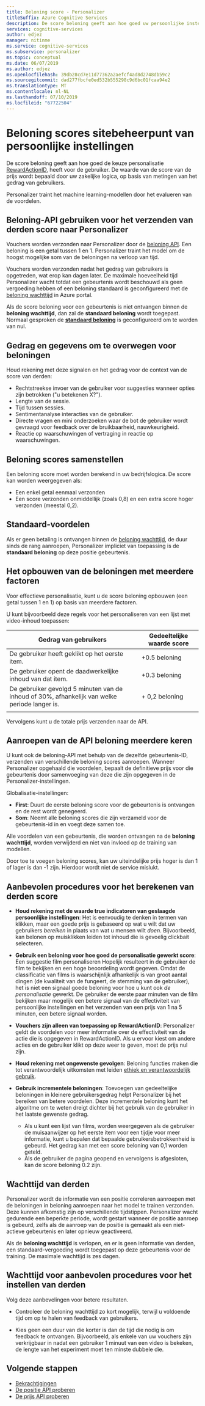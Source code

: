 ```yaml
---
title: Beloning score - Personalizer
titleSuffix: Azure Cognitive Services
description: De score beloning geeft aan hoe goed uw persoonlijke instellingen keuze, RewardActionID, heeft geleid tot voor de gebruiker. De waarde van de score van de prijs wordt bepaald door uw zakelijke logica, op basis van metingen van het gedrag van gebruikers. Personalizer traint het machine learning-modellen door het evalueren van de voordelen.
services: cognitive-services
author: edjez
manager: nitinme
ms.service: cognitive-services
ms.subservice: personalizer
ms.topic: conceptual
ms.date: 06/07/2019
ms.author: edjez
ms.openlocfilehash: 39db28cd7e11d77362a2aefcf4ad8d2748db59c2
ms.sourcegitcommit: dad277fbcfe0ed532b555298c9d6bc01fcaa94e2
ms.translationtype: MT
ms.contentlocale: nl-NL
ms.lasthandoff: 07/10/2019
ms.locfileid: "67722504"
---
```

# <a name="reward-scores-indicate-success-of-personalization"></a>Beloning scores sitebeheerpunt van persoonlijke instellingen

De score beloning geeft aan hoe goed de keuze personalisatie [RewardActionID](https://docs.microsoft.com/rest/api/cognitiveservices/personalizer/rank/rank#response), heeft voor de gebruiker. De waarde van de score van de prijs wordt bepaald door uw zakelijke logica, op basis van metingen van het gedrag van gebruikers.

Personalizer traint het machine learning-modellen door het evalueren van de voordelen. 

## <a name="use-reward-api-to-send-reward-score-to-personalizer"></a>Beloning-API gebruiken voor het verzenden van derden score naar Personalizer

Vouchers worden verzonden naar Personalizer door de [beloning API](https://docs.microsoft.com/rest/api/cognitiveservices/personalizer/events/reward). Een beloning is een getal tussen 1 en 1. Personalizer traint het model om de hoogst mogelijke som van de beloningen na verloop van tijd.

Vouchers worden verzonden nadat het gedrag van gebruikers is opgetreden, wat erop kan dagen later. De maximale hoeveelheid tijd Personalizer wacht totdat een gebeurtenis wordt beschouwd als geen vergoeding hebben of een beloning standaard is geconfigureerd met de [beloning wachttijd](#reward-wait-time) in Azure portal.

Als de score beloning voor een gebeurtenis is niet ontvangen binnen de **beloning wachttijd**, dan zal de **standaard beloning** wordt toegepast. Normaal gesproken de **[standaard beloning](how-to-settings.md#configure-reward-settings-for-the-feedback-loop-based-on-use-case)** is geconfigureerd om te worden van nul.


## <a name="behaviors-and-data-to-consider-for-rewards"></a>Gedrag en gegevens om te overwegen voor beloningen

Houd rekening met deze signalen en het gedrag voor de context van de score van derden:

* Rechtstreekse invoer van de gebruiker voor suggesties wanneer opties zijn betrokken ("u betekenen X?").
* Lengte van de sessie.
* Tijd tussen sessies.
* Sentimentanalyse interacties van de gebruiker.
* Directe vragen en mini onderzoeken waar de bot de gebruiker wordt gevraagd voor feedback over de bruikbaarheid, nauwkeurigheid.
* Reactie op waarschuwingen of vertraging in reactie op waarschuwingen.

## <a name="composing-reward-scores"></a>Beloning scores samenstellen

Een beloning score moet worden berekend in uw bedrijfslogica. De score kan worden weergegeven als:

* Een enkel getal eenmaal verzonden 
* Een score verzonden onmiddellijk (zoals 0,8) en een extra score hoger verzonden (meestal 0,2).

## <a name="default-rewards"></a>Standaard-voordelen

Als er geen betaling is ontvangen binnen de [beloning wachttijd](#reward-wait-time), de duur sinds de rang aanroepen, Personalizer impliciet van toepassing is de **standaard beloning** op deze positie gebeurtenis.

## <a name="building-up-rewards-with-multiple-factors"></a>Het opbouwen van de beloningen met meerdere factoren  

Voor effectieve personalisatie, kunt u de score beloning opbouwen (een getal tussen 1 en 1) op basis van meerdere factoren. 

U kunt bijvoorbeeld deze regels voor het personaliseren van een lijst met video-inhoud toepassen:

|Gedrag van gebruikers|Gedeeltelijke waarde score|
|--|--|
|De gebruiker heeft geklikt op het eerste item.|+0.5 beloning|
|De gebruiker opent de daadwerkelijke inhoud van dat item.|+0.3 beloning|
|De gebruiker gevolgd 5 minuten van de inhoud of 30%, afhankelijk van welke periode langer is.|\+ 0,2 beloning|
|||

Vervolgens kunt u de totale prijs verzenden naar de API.

## <a name="calling-the-reward-api-multiple-times"></a>Aanroepen van de API beloning meerdere keren

U kunt ook de beloning-API met behulp van de dezelfde gebeurtenis-ID, verzenden van verschillende beloning scores aanroepen. Wanneer Personalizer opgehaald die voordelen, bepaalt de definitieve prijs voor die gebeurtenis door samenvoeging van deze die zijn opgegeven in de Personalizer-instellingen.

Globalisatie-instellingen:

*  **First**: Duurt de eerste beloning score voor de gebeurtenis is ontvangen en de rest wordt genegeerd.
* **Som**: Neemt alle beloning scores die zijn verzameld voor de gebeurtenis-id in en voegt deze samen toe.

Alle voordelen van een gebeurtenis, die worden ontvangen na de **beloning wachttijd**, worden verwijderd en niet van invloed op de training van modellen.

Door toe te voegen beloning scores, kan uw uiteindelijke prijs hoger is dan 1 of lager is dan -1 zijn. Hierdoor wordt niet de service mislukt.

<!--
@edjez - is the number ignored if it is outside the acceptable range?
-->

## <a name="best-practices-for-calculating-reward-score"></a>Aanbevolen procedures voor het berekenen van derden score

* **Houd rekening met de waarde true indicatoren van geslaagde persoonlijke instellingen**: Het is eenvoudig te denken in termen van klikken, maar een goede prijs is gebaseerd op wat u wilt dat uw gebruikers *bereiken* in plaats van wat u mensen wilt *doen*.  Bijvoorbeeld, kan belonen op muisklikken leiden tot inhoud die is gevoelig clickbait selecteren.

* **Gebruik een beloning voor hoe goed de personalisatie gewerkt score**: Een suggestie film personaliseren Hopelijk resulteert in de gebruiker de film te bekijken en een hoge beoordeling wordt gegeven. Omdat de classificatie van films is waarschijnlijk afhankelijk is van groot aantal dingen (de kwaliteit van de fungeert, de stemming van de gebruiker), het is niet een signaal goede beloning voor hoe u kunt ook *de personalisatie* gewerkt. De gebruiker de eerste paar minuten van de film bekijken maar mogelijk een betere signaal van de effectiviteit van persoonlijke instellingen en het verzenden van een prijs van 1 na 5 minuten, een betere signaal worden.

* **Vouchers zijn alleen van toepassing op RewardActionID**: Personalizer geldt de voordelen voor meer informatie over de effectiviteit van de actie die is opgegeven in RewardActionID. Als u ervoor kiest om andere acties en de gebruiker klikt op deze weer te geven, moet de prijs nul zijn.

* **Houd rekening met ongewenste gevolgen**: Beloning functies maken die tot verantwoordelijk uitkomsten met leiden [ethiek en verantwoordelijk gebruik](ethics-responsible-use.md).

* **Gebruik incrementele beloningen**: Toevoegen van gedeeltelijke beloningen in kleinere gebruikersgedrag helpt Personalizer bij het bereiken van betere voordelen. Deze incrementele beloning kunt het algoritme om te weten dreigt dichter bij het gebruik van de gebruiker in het laatste gewenste gedrag.
    * Als u kunt een lijst van films, worden weergegeven als de gebruiker de muisaanwijzer op het eerste item voor een tijdje voor meer informatie, kunt u bepalen dat bepaalde gebruikersbetrokkenheid is gebeurd. Het gedrag kan met een score beloning van 0,1 worden geteld. 
    * Als de gebruiker de pagina geopend en vervolgens is afgesloten, kan de score beloning 0.2 zijn. 

## <a name="reward-wait-time"></a>Wachttijd van derden

Personalizer wordt de informatie van een positie correleren aanroepen met de beloningen in beloning aanroepen naar het model te trainen verzonden. Deze kunnen afkomstig zijn op verschillende tijdstippen. Personalizer wacht gedurende een beperkte periode, wordt gestart wanneer de positie aanroep is gebeurd, zelfs als de aanroep van de positie is gemaakt als een niet-actieve gebeurtenis en later opnieuw geactiveerd.

Als de **beloning wachttijd** is verlopen, en er is geen informatie van derden, een standaard-vergoeding wordt toegepast op deze gebeurtenis voor de training. De maximale wachttijd is zes dagen.

## <a name="best-practices-for-setting-reward-wait-time"></a>Wachttijd voor aanbevolen procedures voor het instellen van derden

Volg deze aanbevelingen voor betere resultaten.

* Controleer de beloning wachttijd zo kort mogelijk, terwijl u voldoende tijd om op te halen van feedback van gebruikers. 

<!--@Edjez - storage quota? -->

* Kies geen een duur van die korter is dan de tijd die nodig is om feedback te ontvangen. Bijvoorbeeld, als enkele van uw vouchers zijn verkrijgbaar in nadat een gebruiker 1 minuut van een video is bekeken, de lengte van het experiment moet ten minste dubbele die.

## <a name="next-steps"></a>Volgende stappen

* [Bekrachtigingen](concepts-reinforcement-learning.md) 
* [De positie API proberen](https://westus2.dev.cognitive.microsoft.com/docs/services/personalizer-api/operations/Rank/console)
* [De prijs API proberen](https://westus2.dev.cognitive.microsoft.com/docs/services/personalizer-api/operations/Reward)
